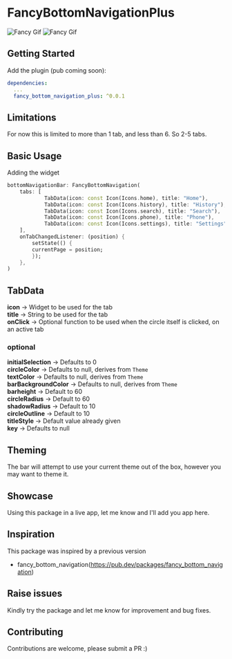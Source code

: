 # FancyBottomNavigationPlus
![Fancy Gif](https://github.com/jinosh05/fancy_bottom_navigation_plus/master/fancy.gif)
![Fancy Gif](https://github.com/jinosh05/fancy_bottom_navigation/blob/master/fancy_gif.gif "Fancy Gif")

## Getting Started


Add the plugin (pub coming soon):

```yaml
dependencies:
  ...
  fancy_bottom_navigation_plus: ^0.0.1
```


## Limitations
For now this is limited to more than 1 tab, and less than 6. So 2-5 tabs.

## Basic Usage

Adding the widget
```dart
bottomNavigationBar: FancyBottomNavigation(
    tabs: [
            TabData(icon: const Icon(Icons.home), title: "Home"),
            TabData(icon: const Icon(Icons.history), title: "History"),
            TabData(icon: const Icon(Icons.search), title: "Search"),
            TabData(icon: const Icon(Icons.phone), title: "Phone"),
            TabData(icon: const Icon(Icons.settings), title: "Settings"),
    ],
    onTabChangedListener: (position) {
        setState(() {
        currentPage = position;
        });
    },
)
```

## TabData
**icon** -> Widget to be used for the tab<br/>
**title** -> String to be used for the tab<br/>
**onClick** -> Optional function to be used when the circle itself is clicked, on an active tab


### optional
**initialSelection** -> Defaults to 0<br/>
**circleColor** -> Defaults to null, derives from `Theme`<br/>
**textColor** -> Defaults to null, derives from `Theme`<br/>
**barBackgroundColor** -> Defaults to null, derives from `Theme`<br/>
**barheight** -> Default to 60<br/>
**circleRadius** -> Default to 60<br/>
**shadowRadius** -> Default to 10<br/>
**circleOutline** -> Default to 10<br/>
**titleStyle** -> Default value already given<br/>
**key** -> Defaults to null<br/>


## Theming

The bar will attempt to use your current theme out of the box, however you may want to theme it.


## Showcase
Using this package in a live app, let me know and I'll add you app here.


## Inspiration

This package was inspired by a previous version 
- fancy_bottom_navigation(https://pub.dev/packages/fancy_bottom_navigation)

## Raise issues 
Kindly try the package and let me know for improvement and bug fixes.


## Contributing

Contributions are welcome, please submit a PR :)







